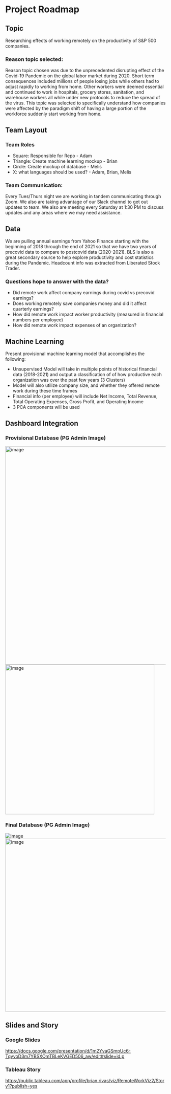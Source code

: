 # Project Roadmap

## Topic
Researching effects of working remotely on the productivity of S&P 500 companies.

### Reason topic selected: 
Reason topic chosen was due to the unprecedented disrupting effect 
of the Covid-19 Pandemic on the global labor market during 2020.
Short term consequences included millions of people losing jobs while others had to adjust rapidly
to working from home. Other workers were deemed essential and continued to work in hospitals,
grocery stores, sanitation, and warehouse workers all while under new protocols to reduce the
spread of the virus. This topic was selected to specifically understand how companies were 
affected by the paradigm shift of having a large portion of the workforce suddenly start 
working from home. 

## Team Layout

### Team Roles
- Square: Responsible for Repo - Adam
- Triangle: Create machine learning mockup - Brian
- Circle: Create mockup of database - Melis
- X: what languages should be used? - Adam, Brian, Melis

### Team Communication: 
Every Tues/Thurs night we are working in tandem communicating through Zoom. We also are taking advantage of our Slack channel to get out
updates to team. We also are meeting every Saturday at 1:30 PM to discuss updates and any areas where we may need assistance.

## Data 

We are pulling annual earnings from Yahoo Finance starting 
with the beginning of 2018 through the end of 2021 so that we have two years
of precovid data to compare to postcovid data (2020-2021). BLS is also a great secondary source
to help explore productivity and cost statistics during the Pandemic. Headcount info was extracted from Liberated Stock Trader.

### Questions hope to answer with the data?
- Did remote work affect company earnings during covid vs precovid earnings?
- Does working remotely save companies money and did it affect quarterly earnings?
- How did remote work impact worker productivity (measured in financial numbers per employee)
- How did remote work impact expenses of an organization?


## Machine Learning
Present provisional machine learning model that accomplishes the following:
- Unsupervised Model will take in multiple points of historical financial data (2018-2021) and output a classification of of how productive each organization was over the past few years (3 Clusters)
- Model will also utilize company size, and whether they offered remote work during these time frames
- Financial info (per employee) will include Net Income, Total Revenue, Total Operating Expenses, Gross Profit, and Operating Income
- 3 PCA components will be used

## Dashboard Integration

### Provisional Database (PG Admin Image)

<img width="683" alt="image" src="https://user-images.githubusercontent.com/102189324/187052038-4a703f00-a8a0-4145-b742-1e892a9dd45d.png">
<img width="468" alt="image" src="https://user-images.githubusercontent.com/102189324/187052059-20b7c1af-d4f0-44f9-976f-3f42306ae83a.png">

### Final Database (PG Admin Image)

![image](https://user-images.githubusercontent.com/102189324/188336164-7ca89b77-656a-4b2c-87c5-e81ebee6b0f0.png)
<img width="541" alt="image" src="https://user-images.githubusercontent.com/102189324/188336182-4173f706-b41d-443f-ad88-2878860cb3a9.png">

## Slides and Story

### Google Slides
https://docs.google.com/presentation/d/1m2YvaGSmpUc6-TqyvoD3m7YBSXOmTBLeKVGED506_aw/edit#slide=id.p

### Tableau Story
https://public.tableau.com/app/profile/brian.rivas/viz/RemoteWorkViz2/Story1?publish=yes

